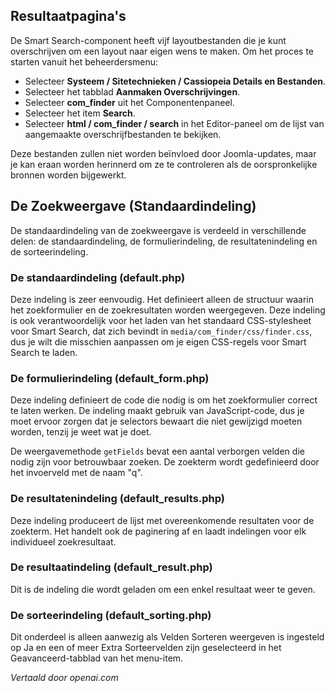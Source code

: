 <!-- Filename: Customising_the_Smart_Search_results_page / Display title: Slimme zoeklay-out overschrijven -->

## Resultaatpagina's

De Smart Search-component heeft vijf layoutbestanden die je kunt overschrijven om een layout naar eigen wens te maken. Om het proces te starten vanuit het beheerdersmenu:

* Selecteer **Systeem / Sitetechnieken / Cassiopeia Details en Bestanden**.
* Selecteer het tabblad **Aanmaken Overschrijvingen**.
* Selecteer **com_finder** uit het Componentenpaneel.
* Selecteer het item **Search**.
* Selecteer **html / com_finder / search** in het Editor-paneel om de lijst van aangemaakte overschrijfbestanden te bekijken.

Deze bestanden zullen niet worden beïnvloed door Joomla-updates, maar je kan eraan worden herinnerd om ze te controleren als de oorspronkelijke bronnen worden bijgewerkt.

## De Zoekweergave (Standaardindeling)

De standaardindeling van de zoekweergave is verdeeld in verschillende delen: de standaardindeling, de formulierindeling, de resultatenindeling en de sorteerindeling.

### De standaardindeling (default.php)

Deze indeling is zeer eenvoudig. Het definieert alleen de structuur waarin het zoekformulier en de zoekresultaten worden weergegeven. Deze indeling is ook verantwoordelijk voor het laden van het standaard CSS-stylesheet voor Smart Search, dat zich bevindt in `media/com_finder/css/finder.css`, dus je wilt die misschien aanpassen om je eigen CSS-regels voor Smart Search te laden.

### De formulierindeling (default_form.php)

Deze indeling definieert de code die nodig is om het zoekformulier correct te laten werken. De indeling maakt gebruik van JavaScript-code, dus je moet ervoor zorgen dat je selectors bewaart die niet gewijzigd moeten worden, tenzij je weet wat je doet.

De weergavemethode `getFields` bevat een aantal verborgen velden die nodig zijn voor betrouwbaar zoeken. De zoekterm wordt gedefinieerd door het invoerveld met de naam "q".

### De resultatenindeling (default_results.php)

Deze indeling produceert de lijst met overeenkomende resultaten voor de zoekterm. Het handelt ook de paginering af en laadt indelingen voor elk individueel zoekresultaat.

### De resultaatindeling (default_result.php)

Dit is de indeling die wordt geladen om een enkel resultaat weer te geven.

### De sorteerindeling (default_sorting.php)

Dit onderdeel is alleen aanwezig als Velden Sorteren weergeven is ingesteld op Ja en een of meer Extra Sorteervelden zijn geselecteerd in het Geavanceerd-tabblad van het menu-item.

*Vertaald door openai.com*

